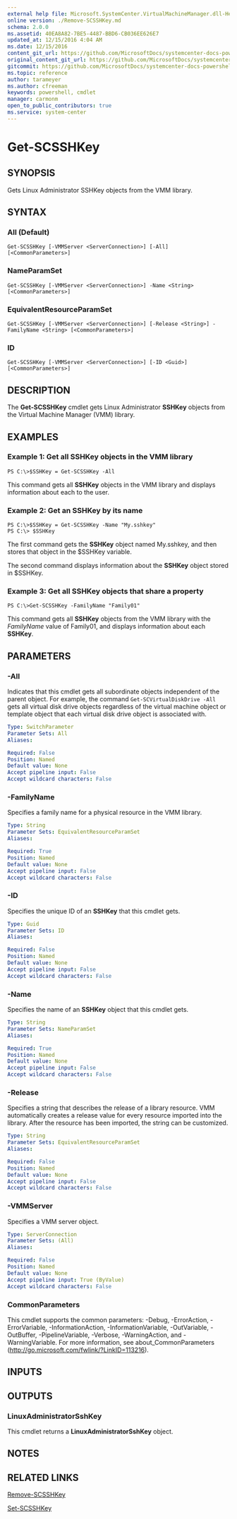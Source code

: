 ```yaml
---
external help file: Microsoft.SystemCenter.VirtualMachineManager.dll-Help.xml
online version: ./Remove-SCSSHKey.md
schema: 2.0.0
ms.assetid: 40EA8A82-7BE5-4487-BBD6-CB036EE626E7
updated_at: 12/15/2016 4:04 AM
ms.date: 12/15/2016
content_git_url: https://github.com/MicrosoftDocs/systemcenter-docs-powershell/blob/master/systemcenter-cmdlets/SystemCenter2016/VirtualMachineManager/vlatest/Get-SCSSHKey.md
original_content_git_url: https://github.com/MicrosoftDocs/systemcenter-docs-powershell/blob/master/systemcenter-cmdlets/SystemCenter2016/VirtualMachineManager/vlatest/Get-SCSSHKey.md
gitcommit: https://github.com/MicrosoftDocs/systemcenter-docs-powershell/blob/7df4508c7b907a214e6a8eca76037b06065ef078/systemcenter-cmdlets/SystemCenter2016/VirtualMachineManager/vlatest/Get-SCSSHKey.md
ms.topic: reference
author: tarameyer
ms.author: cfreeman
keywords: powershell, cmdlet
manager: carmonm
open_to_public_contributors: true
ms.service: system-center
---
```


# Get-SCSSHKey

## SYNOPSIS
Gets Linux Administrator SSHKey objects from the VMM library.

## SYNTAX

### All (Default)
```
Get-SCSSHKey [-VMMServer <ServerConnection>] [-All] [<CommonParameters>]
```

### NameParamSet
```
Get-SCSSHKey [-VMMServer <ServerConnection>] -Name <String> [<CommonParameters>]
```

### EquivalentResourceParamSet
```
Get-SCSSHKey [-VMMServer <ServerConnection>] [-Release <String>] -FamilyName <String> [<CommonParameters>]
```

### ID
```
Get-SCSSHKey [-VMMServer <ServerConnection>] [-ID <Guid>] [<CommonParameters>]
```

## DESCRIPTION
The **Get-SCSSHKey** cmdlet gets Linux Administrator **SSHKey** objects from the Virtual Machine Manager (VMM) library.

## EXAMPLES

### Example 1: Get all SSHKey objects in the VMM library
```
PS C:\>$SSHKey = Get-SCSSHKey -All
```

This command gets all **SSHKey** objects in the VMM library and displays information about each to the user.

### Example 2: Get an SSHKey by its name
```
PS C:\>$SSHKey = Get-SCSSHKey -Name "My.sshkey"
PS C:\> $SSHKey
```

The first command gets the **SSHKey** object named My.sshkey, and then stores that object in the $SSHKey variable.

The second command displays information about the **SSHKey** object stored in $SSHKey.

### Example 3: Get all SSHKey objects that share a property
```
PS C:\>Get-SCSSHKey -FamilyName "Family01"
```

This command gets all **SSHKey** objects from the VMM library with the *FamilyName* value of Family01, and displays information about each **SSHKey**.

## PARAMETERS

### -All
Indicates that this cmdlet gets all subordinate objects independent of the parent object.
For example, the command `Get-SCVirtualDiskDrive -All` gets all virtual disk drive objects regardless of the virtual machine object or template object that each virtual disk drive object is associated with.

```yaml
Type: SwitchParameter
Parameter Sets: All
Aliases: 

Required: False
Position: Named
Default value: None
Accept pipeline input: False
Accept wildcard characters: False
```

### -FamilyName
Specifies a family name for a physical resource in the VMM library.

```yaml
Type: String
Parameter Sets: EquivalentResourceParamSet
Aliases: 

Required: True
Position: Named
Default value: None
Accept pipeline input: False
Accept wildcard characters: False
```

### -ID
Specifies the unique ID of an **SSHKey** that this cmdlet gets.

```yaml
Type: Guid
Parameter Sets: ID
Aliases: 

Required: False
Position: Named
Default value: None
Accept pipeline input: False
Accept wildcard characters: False
```

### -Name
Specifies the name of an **SSHKey** object that this cmdlet gets.

```yaml
Type: String
Parameter Sets: NameParamSet
Aliases: 

Required: True
Position: Named
Default value: None
Accept pipeline input: False
Accept wildcard characters: False
```

### -Release
Specifies a string that describes the release of a library resource.
VMM automatically creates a release value for every resource imported into the library.
After the resource has been imported, the string can be customized.

```yaml
Type: String
Parameter Sets: EquivalentResourceParamSet
Aliases: 

Required: False
Position: Named
Default value: None
Accept pipeline input: False
Accept wildcard characters: False
```

### -VMMServer
Specifies a VMM server object.

```yaml
Type: ServerConnection
Parameter Sets: (All)
Aliases: 

Required: False
Position: Named
Default value: None
Accept pipeline input: True (ByValue)
Accept wildcard characters: False
```

### CommonParameters
This cmdlet supports the common parameters: -Debug, -ErrorAction, -ErrorVariable, -InformationAction, -InformationVariable, -OutVariable, -OutBuffer, -PipelineVariable, -Verbose, -WarningAction, and -WarningVariable. For more information, see about_CommonParameters (http://go.microsoft.com/fwlink/?LinkID=113216).

## INPUTS

## OUTPUTS

### LinuxAdministratorSshKey
This cmdlet returns a **LinuxAdministratorSshKey** object.

## NOTES

## RELATED LINKS

[Remove-SCSSHKey](xref:SystemCenter2016/VirtualMachineManager/vlatest/Remove-SCSSHKey.md)

[Set-SCSSHKey](xref:SystemCenter2016/VirtualMachineManager/vlatest/Set-SCSSHKey.md)

